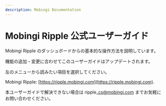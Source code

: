 ```yaml
---
description: Mobingi Documentation
---
```


# Mobingi Ripple 公式ユーザーガイド

Mobingi Ripple のダッシュボードからの基本的な操作方法を説明しています。

機能の追加・変更に合わせてこのユーザーガイドはアップデートされます。

左のメニューから読みたい項目を選択してください。

Mobingi Ripple:  [https://ripple.mobingi.com](https://ripple.mobingi.com).



本ユーザーガイドで解決できない場合は ripple\_cs@mobingi.com までお気軽にお問い合わせください。



